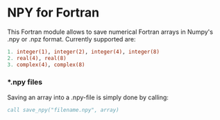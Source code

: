 # NPY for Fortran
This Fortran module allows to save numerical Fortran arrays in Numpy's .npy or .npz format. Currently supported are:
```fortran
1. integer(1), integer(2), integer(4), integer(8)
2. real(4), real(8)
3. complex(4), complex(8)
```
### *.npy files
Saving an array into a .npy-file is simply done by calling:
```fortran
call save_npy("filename.npy", array)
```
